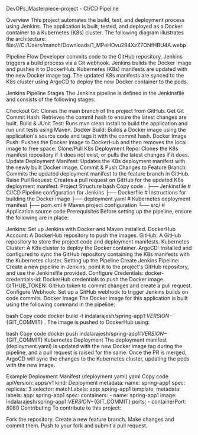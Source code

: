 DevOPs_Masterpiece-project - CI/CD Pipeline

Overview
This project automates the build, test, and deployment process using Jenkins. The application is built, tested, and deployed as a Docker container to a Kubernetes (K8s) cluster. The following diagram illustrates the architecture:
file:///C:/Users/manoh/Downloads/1_MPeHOvu294XzZ7ONfHBU4A.webp


Pipeline Flow
Developer commits code to the GitHub repository.
Jenkins triggers a build process via a Git webhook.
Jenkins builds the Docker image and pushes it to DockerHub.
Kubernetes (K8s) manifests are updated with the new Docker image tag.
The updated K8s manifests are synced to the K8s cluster using ArgoCD to deploy the new Docker container to the pods.


Jenkins Pipeline Stages
The Jenkins pipeline is defined in the Jenkinsfile and consists of the following stages:

Checkout Git: Clones the main branch of the project from GitHub.
Get Git Commit Hash: Retrieves the commit hash to ensure the latest changes are built.
Build & JUnit Test: Runs mvn clean install to build the application and run unit tests using Maven.
Docker Build: Builds a Docker image using the application's source code and tags it with the commit hash.
Docker Image Push: Pushes the Docker image to DockerHub and then removes the local image to free space.
Clone/Pull K8s Deployment Repo: Clones the K8s manifest repository if it does not exist, or pulls the latest changes if it does.
Update Deployment Manifest: Updates the K8s deployment manifest with the newly built Docker image.
Commit & Push Changes to Feature Branch: Commits the updated deployment manifest to the feature branch in GitHub.
Raise Pull Request: Creates a pull request on GitHub for the updated K8s deployment manifest.
Project Structure
bash
Copy code
.
├── Jenkinsfile              # CI/CD Pipeline configuration for Jenkins
├── Dockerfile               # Instructions for building the Docker image
├── deployment.yaml          # Kubernetes deployment manifest
├── pom.xml                  # Maven project configuration
└── src/                     # Application source code
Prerequisites
Before setting up the pipeline, ensure the following are in place:

Jenkins: Set up Jenkins with Docker and Maven installed.
DockerHub Account: A DockerHub repository to push the images.
GitHub: A GitHub repository to store the project code and deployment manifests.
Kubernetes Cluster: A K8s cluster to deploy the Docker container.
ArgoCD: Installed and configured to sync the GitHub repository containing the K8s manifests with the Kubernetes cluster.
Setting up the Pipeline
Create Jenkins Pipeline: Create a new pipeline in Jenkins, point it to the project's GitHub repository, and use the Jenkinsfile provided.
Configure Credentials:
docker-credentials-id: DockerHub credentials to push the Docker image.
GITHUB_TOKEN: GitHub token to commit changes and create a pull request.
Configure Webhook: Set up a GitHub webhook to trigger Jenkins builds on code commits.
Docker Image
The Docker image for this application is built using the following command in the pipeline:

bash
Copy code
docker build -t indalarajesh/spring-app1:${VERSION}-${GIT_COMMIT} .
The image is pushed to DockerHub using:

bash
Copy code
docker push indalarajesh/spring-app1:${VERSION}-${GIT_COMMIT}
Kubernetes Deployment
The deployment manifest (deployment.yaml) is updated with the new Docker image tag during the pipeline, and a pull request is raised for the same. Once the PR is merged, ArgoCD will sync the changes to the Kubernetes cluster, updating the pods with the new image.

Example Deployment Manifest (deployment.yaml)
yaml
Copy code
apiVersion: apps/v1
kind: Deployment
metadata:
  name: spring-app1
spec:
  replicas: 3
  selector:
    matchLabels:
      app: spring-app1
  template:
    metadata:
      labels:
        app: spring-app1
    spec:
      containers:
      - name: spring-app1
        image: indalarajesh/spring-app1:${VERSION}-${GIT_COMMIT}
        ports:
        - containerPort: 8080
Contributing
To contribute to this project:

Fork the repository.
Create a new feature branch.
Make changes and commit them.
Push to your fork and submit a pull request.
